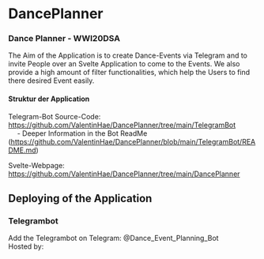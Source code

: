 # DancePlanner

### Dance Planner - WWI20DSA


The Aim of the Application is to create Dance-Events via Telegram and to invite People over an Svelte Application to come to the Events. We also provide a high amount of filter functionalities, which help the Users to find there desired Event easily.

#### Struktur der Application

Telegram-Bot Source-Code: https://github.com/ValentinHae/DancePlanner/tree/main/TelegramBot<br />
&emsp; - Deeper Information in the Bot ReadMe (https://github.com/ValentinHae/DancePlanner/blob/main/TelegramBot/README.md)

Svelte-Webpage: https://github.com/ValentinHae/DancePlanner/tree/main/DancePlanner


## Deploying of the Application 

### Telegrambot
Add the Telegrambot on Telegram: @Dance_Event_Planning_Bot <br />
Hosted by: 
